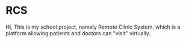 # RCS
Hi,
This is my school project, namely Remote Clinic System, which is a platform allowing patients and doctors can "visit" virtually.
